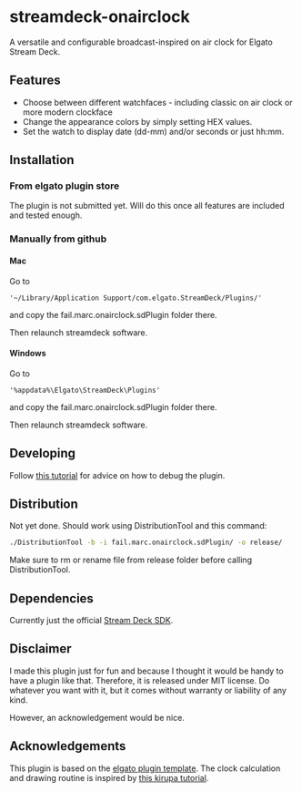 # streamdeck-onairclock

A versatile and configurable broadcast-inspired on air clock for Elgato Stream Deck.

## Features

* Choose between different watchfaces - including classic on air clock or more modern clockface
* Change the appearance colors by simply setting HEX values. 
* Set the watch to display date (dd-mm) and/or seconds or just hh:mm.

## Installation

### From elgato plugin store

The plugin is not submitted yet. Will do this once all features are included and tested enough.

### Manually from github

#### Mac

Go to 

    '~/Library/Application Support/com.elgato.StreamDeck/Plugins/'

and copy the fail.marc.onairclock.sdPlugin folder there.

Then relaunch streamdeck software.

#### Windows 

Go to

    '%appdata%\Elgato\StreamDeck\Plugins'

and copy the fail.marc.onairclock.sdPlugin folder there.

Then relaunch streamdeck software.

## Developing

Follow [this tutorial](https://developer.elgato.com/documentation/stream-deck/sdk/create-your-own-plugin/) for advice on how to debug the plugin.

## Distribution

Not yet done. Should work using DistributionTool and this command:

```sh
./DistributionTool -b -i fail.marc.onairclock.sdPlugin/ -o release/
```

Make sure to rm or rename file from release folder before calling DistributionTool.

## Dependencies

Currently just the official [Stream Deck SDK](https://developer.elgato.com/documentation/stream-deck/sdk/overview/).

## Disclaimer

I made this plugin just for fun and because I thought it would be handy to have a plugin like that. Therefore, it is released under MIT license. Do whatever you want with it, but it comes without warranty or liability of any kind.

However, an acknowledgement would be nice.

## Acknowledgements

This plugin is based on the [elgato plugin template](https://github.com/elgatosf/streamdeck-plugintemplate).
The clock calculation and drawing routine is inspired by [this kirupa tutorial](https://www.kirupa.com/html5/create_an_analog_clock_using_the_canvas.htm).